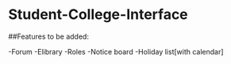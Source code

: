 # Student-College-Interface

##Features to be added:

-Forum
-Elibrary
-Roles
-Notice board
-Holiday list[with calendar]
